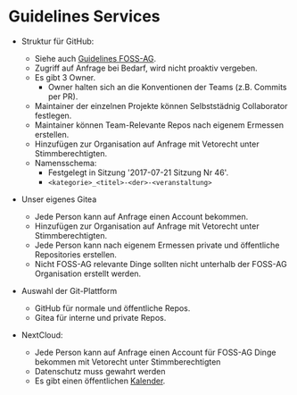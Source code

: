 # Guidelines Services

- Struktur für GitHub:
  - Siehe auch [Guidelines FOSS-AG](guidelines_foss-ag.md).
  - Zugriff auf Anfrage bei Bedarf, wird nicht proaktiv vergeben.
  - Es gibt 3 Owner.
    - Owner halten sich an die Konventionen der Teams (z.B. Commits per PR).
  - Maintainer der einzelnen Projekte können Selbststädnig Collaborator festlegen.
  - Maintainer können Team-Relevante Repos nach eigenem Ermessen erstellen.
  - Hinzufügen zur Organisation auf Anfrage mit Vetorecht unter Stimmberechtigten.
  - Namensschema:
    - Festgelegt in Sitzung '2017-07-21 Sitzung Nr 46'.
    - `<kategorie>_<titel>-<der>-<veranstaltung>`

- Unser eigenes Gitea
  - Jede Person kann auf Anfrage einen Account bekommen.
  - Hinzufügen zur Organisation auf Anfrage mit Vetorecht unter Stimmberechtigten.
  - Jede Person kann nach eigenem Ermessen private und öffentliche Repositories erstellen.
  - Nicht FOSS-AG relevante Dinge sollten nicht unterhalb der FOSS-AG Organisation erstellt werden.

- Auswahl der Git-Plattform
  - GitHub für normale und öffentliche Repos.
  - Gitea für interne und private Repos.

- NextCloud:
  - Jede Person kann auf Anfrage einen Account für FOSS-AG Dinge bekommen mit Vetorecht unter Stimmberechtigten
  - Datenschutz muss gewahrt werden
  - Es gibt einen öffentlichen [Kalender](https://cloud.foss-ag.de/index.php/apps/calendar/p/Rs4BXqPkfyxJa2QK/FOSS-AG).
